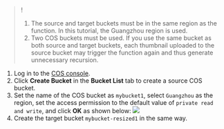 >!
>1. The source and target buckets must be in the same region as the function. In this tutorial, the Guangzhou region is used.
>2. Two COS buckets must be used. If you use the same bucket as both source and target buckets, each thumbnail uploaded to the source bucket may trigger the function again and thus generate unnecessary recursion.
>
1. Log in to the [COS console](https://console.cloud.tencent.com/cos).
2. Click **Create Bucket** in the **Bucket List** tab to create a source COS bucket.
3. Set the name of the COS bucket as `mybucket1`, select `Guangzhou` as the region, set the access permission to the default value of `private read and write`, and click **OK** as shown below:
![](https://qcloudimg.tencent-cloud.cn/raw/c347ba784f5dd78acc6c7da8316e6254.png)
4. Create the target bucket `mybucket-resized1` in the same way.

